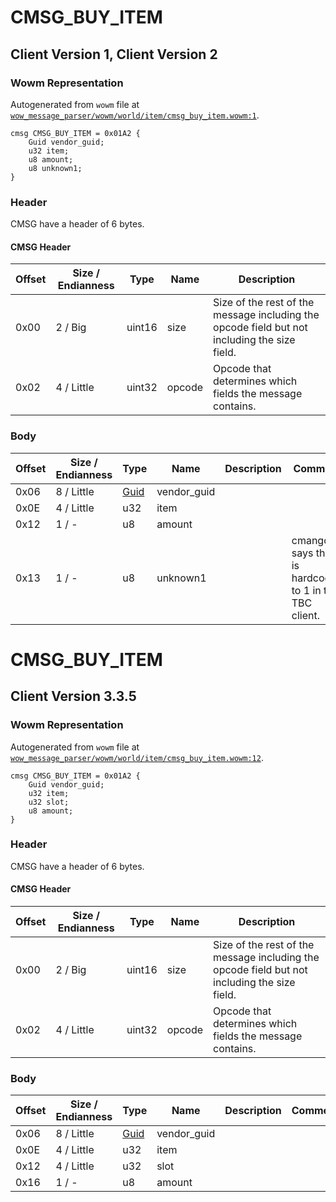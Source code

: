 # CMSG_BUY_ITEM

## Client Version 1, Client Version 2

### Wowm Representation

Autogenerated from `wowm` file at [`wow_message_parser/wowm/world/item/cmsg_buy_item.wowm:1`](https://github.com/gtker/wow_messages/tree/main/wow_message_parser/wowm/world/item/cmsg_buy_item.wowm#L1).
```rust,ignore
cmsg CMSG_BUY_ITEM = 0x01A2 {
    Guid vendor_guid;
    u32 item;
    u8 amount;
    u8 unknown1;
}
```
### Header

CMSG have a header of 6 bytes.

#### CMSG Header

| Offset | Size / Endianness | Type   | Name   | Description |
| ------ | ----------------- | ------ | ------ | ----------- |
| 0x00   | 2 / Big           | uint16 | size   | Size of the rest of the message including the opcode field but not including the size field.|
| 0x02   | 4 / Little        | uint32 | opcode | Opcode that determines which fields the message contains.|

### Body

| Offset | Size / Endianness | Type | Name | Description | Comment |
| ------ | ----------------- | ---- | ---- | ----------- | ------- |
| 0x06 | 8 / Little | [Guid](../spec/packed-guid.md) | vendor_guid |  |  |
| 0x0E | 4 / Little | u32 | item |  |  |
| 0x12 | 1 / - | u8 | amount |  |  |
| 0x13 | 1 / - | u8 | unknown1 |  | cmangos says this is hardcoded to 1 in the TBC client. |

# CMSG_BUY_ITEM

## Client Version 3.3.5

### Wowm Representation

Autogenerated from `wowm` file at [`wow_message_parser/wowm/world/item/cmsg_buy_item.wowm:12`](https://github.com/gtker/wow_messages/tree/main/wow_message_parser/wowm/world/item/cmsg_buy_item.wowm#L12).
```rust,ignore
cmsg CMSG_BUY_ITEM = 0x01A2 {
    Guid vendor_guid;
    u32 item;
    u32 slot;
    u8 amount;
}
```
### Header

CMSG have a header of 6 bytes.

#### CMSG Header

| Offset | Size / Endianness | Type   | Name   | Description |
| ------ | ----------------- | ------ | ------ | ----------- |
| 0x00   | 2 / Big           | uint16 | size   | Size of the rest of the message including the opcode field but not including the size field.|
| 0x02   | 4 / Little        | uint32 | opcode | Opcode that determines which fields the message contains.|

### Body

| Offset | Size / Endianness | Type | Name | Description | Comment |
| ------ | ----------------- | ---- | ---- | ----------- | ------- |
| 0x06 | 8 / Little | [Guid](../spec/packed-guid.md) | vendor_guid |  |  |
| 0x0E | 4 / Little | u32 | item |  |  |
| 0x12 | 4 / Little | u32 | slot |  |  |
| 0x16 | 1 / - | u8 | amount |  |  |

